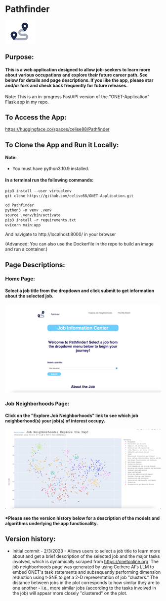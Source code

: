 # Pathfinder
![logo](./static/PF.png)   

## Purpose: 
#### This is a web application designed to allow job-seekers to learn more about various occupations and explore their future career path. See below for details and page descriptions. If you like the app, please star and/or fork and check back frequently for future releases. 

Note: This is an in-progress FastAPI version of the "ONET-Application" Flask app in my repo.

## To Access the App:
https://huggingface.co/spaces/celise88/Pathfinder

## To Clone the App and Run it Locally:
#### Note:
* You must have python3.10.9 installed.

#### In a terminal run the following commands:

```
pip3 install --user virtualenv
git clone https://github.com/celise88/ONET-Application.git
```

```
cd Pathfinder
python3 -m venv .venv
source .venv/bin/activate
pip3 install -r requirements.txt
uvicorn main:app
```

And navigate to http://localhost:8000/ in your browser

(Advanced: You can also use the Dockerfile in the repo to build an image and run a container.)

## Page Descriptions:

### Home Page:
#### Select a job title from the dropdown and click submit to get information about the selected job.

![Page1](./static/main/Page1.png)

### Job Neighborhoods Page:
#### Click on the "Explore Job Neighborhoods" link to see which job neighborhood(s) your job(s) of interest occupy. 

![Page2](./static/main/Page2.png)

#### *Please see the version history below for a description of the models and algorithms underlying the app functionality. 

## Version history:
 
* Initial commit - 2/3/2023 - Allows users to select a job title to learn more about and get a brief description of the selected job and the major tasks involved, which is dynamically scraped from https://onetonline.org. The job neighborhoods page was generated by using Co:here AI's LLM to embed ONET's task statements and subsequently performing dimension reduction using t-SNE to get a 2-D representation of job "clusters." The distance between jobs in the plot corresponds to how similar they are to one another - i.e., more similar jobs (according to the tasks involved in the job) will appear more closely "clustered" on the plot.
